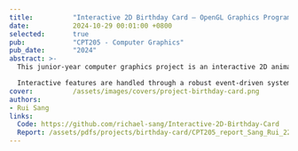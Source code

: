 ```yaml
---
title:          "Interactive 2D Birthday Card – OpenGL Graphics Programming"
date:           2024-10-29 00:01:00 +0800
selected:       true
pub:            "CPT205 - Computer Graphics"
pub_date:       "2024"
abstract: >-
  This junior-year computer graphics project is an interactive 2D animated birthday card built with C++ and OpenGL. It demonstrates a strong understanding of the 2D graphics pipeline, including transformations, frame-based animation, and user interaction. The card features a two-page design with a cover and inner page, brought to life with multiple simultaneous animations like breathing stars, a rotating candle, and a smooth page-sliding transition achieved using linear interpolation.

  Interactive features are handled through a robust event-driven system using FreeGLUT. Keyboard controls trigger different animation states, while a click-triggered "falling ribbons" effect demonstrates physics-based movement. The project's modular code structure, with separate functions for each visual element, showcases proficiency in low-level graphics programming, 2D transformation mathematics, and the creative application of animation principles to build an engaging experience.
cover:          /assets/images/covers/project-birthday-card.png
authors:
- Rui Sang
links:
  Code: https://github.com/richael-sang/Interactive-2D-Birthday-Card
  Report: /assets/pdfs/projects/birthday-card/CPT205_report_Sang_Rui_2251576.pdf
---
```



